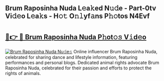## Brum Raposinha Nuda L𝚎a𝚔ed N𝚞𝚍e - Part-0tv Vi𝚍𝚎o L𝚎a𝚔s - H𝚘𝚝 O𝚗𝚕yf𝚊ns P𝚑𝚘tos N4Evf

# <h2><a href="http://kf5vx2q.oniu.top/?m=Brum+Raposinha+Nuda">🔗👉 🔴 Brum Raposinha Nuda P𝚑ot𝚘𝚜 V𝚒d𝚎o</a></h2>

[![Brum Raposinha Nuda Nu𝚍e𝚜](https://i.imgur.com/0qMVB7G.gif)](http://kf5vx2q.oniu.top/?m=Brum+Raposinha+Nuda)
Online influencer Brum Raposinha Nuda, celebrated for sharing dance and lifestyle information, featuring performances and personal blogs. Dedicated animal rights advocate Brum Raposinha Nuda, celebrated for their passion and efforts to protect the rights of animals.  
